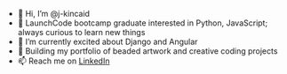 - 👋 Hi, I’m @j-kincaid
- 👀 LaunchCode bootcamp graduate interested in Python, JavaScript; always curious to learn new things
- 🌱 I’m currently excited about Django and Angular
- 💞️ Building my portfolio of beaded artwork and creative coding projects
- 📫 Reach me on <a href="https://www.linkedin.com/in/jessicakincaid" target="_blank">LinkedIn</a>


<!---
j-kincaid/j-kincaid is a ✨ special ✨ repository because its `README.md` (this file) appears on your GitHub profile.
You can click the Preview link to take a look at your changes.
--->
